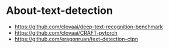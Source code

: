 # About-text-detection

* https://github.com/clovaai/deep-text-recognition-benchmark
* https://github.com/clovaai/CRAFT-pytorch
* https://github.com/eragonruan/text-detection-ctpn

